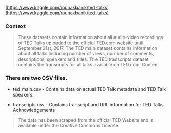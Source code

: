 [https://www.kaggle.com/rounakbanik/ted-talks](https://www.kaggle.com/rounakbanik/ted-talks)
### Context

> These datasets contain information about all audio-video recordings of TED Talks uploaded to the official TED.com website until September 21st, 2017.   The TED main dataset contains information about all talks including number of views, number of comments, descriptions, speakers and titles. The TED transcripts dataset contains the transcripts for all talks available on TED.com.
Content

### There are two CSV files.

   * ted_main.csv - Contains data on actual TED Talk metadata and TED Talk speakers.

   * transcripts.csv - Contains transcript and URL information for TED Talks
Acknowledgements

> The data has been scraped from the official TED Website and is available under the Creative Commons License.
